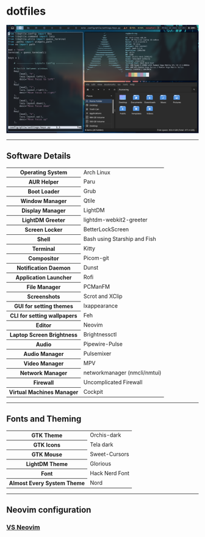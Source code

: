# dotfiles
<img src="screenshots/os-screenshot.png"></img>

---
<h2>Software Details</h2>

<table>
    <tr>
        <th>Operating System</th>
        <td>Arch Linux</td>
    </tr>
    <tr>
        <th>AUR Helper</th>
        <td>Paru</td>
    </tr>
    <tr>
        <th>Boot Loader</th>
        <td>Grub</td>
    </tr>
    <tr>
        <th>Window Manager</th>
        <td>Qtile</td>
    </tr>
    <tr>
        <th>Display Manager</th>
        <td>LightDM</td>
    </tr>
    <tr>
        <th>LightDM Greeter</th>
        <td>lightdm-webkit2-greeter</td>
    </tr>
    <tr>
        <th>Screen Locker</th>
        <td>BetterLockScreen</td>
    </tr>
    <tr>
        <th>Shell</th>
        <td>Bash using Starship and Fish</td>
    </tr>
    <tr>
        <th>Terminal</th>
        <td>Kitty</td>
    </tr>
    <tr>
        <th>Compositor</th>
        <td>Picom-git</td>
    </tr>
    <tr>
        <th>Notification Daemon</th>
        <td>Dunst</td>
    </tr>
    <tr>
        <th>Application Launcher</th>
        <td>Rofi</td>
    </tr>
    <tr>
        <th>File Manager</th>
        <td>PCManFM</td>
    </tr>
    <tr>
        <th>Screenshots</th>
        <td>Scrot and XClip</td>
    </tr>
    <tr>
        <th>GUI for setting themes</th>
        <td>lxappearance</td>
    </tr>
    <tr>
        <th>CLI for setting wallpapers</th>
        <td>Feh</td>
    </tr>
    <tr>
        <th>Editor</th>
        <td>Neovim</td>
    </tr>
    <tr>
        <th>Laptop Screen Brightness</th>
        <td>Brightnessctl</td>
    </tr>
    <tr>
        <th>Audio</th>
        <td>Pipewire-Pulse</td>
    </tr>
    <tr>
        <th>Audio Manager</th>
        <td>Pulsemixer</td>
    </tr>
    <tr>
        <th>Video Manager</th>
        <td>MPV</td>
    </tr>
    <tr>
        <th>Network Manager</th>
        <td>networkmanager (nmcli/nmtui)</td>
    </tr>
    <tr>
        <th>Firewall</th>
        <td>Uncomplicated Firewall</td>
    </tr>
    <tr>
        <th>Virtual Machines Manager</th>
        <td>Cockpit</td>
    </tr>
</table>

---

<h2>Fonts and Theming</h2>
<table>
    <tr>
        <th>GTK Theme</th>
        <td>Orchis-dark</td>
    </tr>
    <tr>
        <th>GTK Icons</th>
        <td>Tela dark</td>
    </tr>
    <tr>
        <th>GTK Mouse</th>
        <td>Sweet-Cursors</td>
    </tr>
    <tr>
        <th>LightDM Theme</th>
        <td>Glorious</td>
    </tr>
    <tr>
        <th>Font</th>
        <td>Hack Nerd Font</td>
    </tr>
    <tr>
        <th>Almost Every System Theme</th>
        <td>Nord</td>
    </tr>
</table>

---
<h2>Neovim configuration</h2>
<h3><a href='https://github.com/ReyVega/dotfiles/tree/main/dot_config/nvim'>VS Neovim</a><h3>
